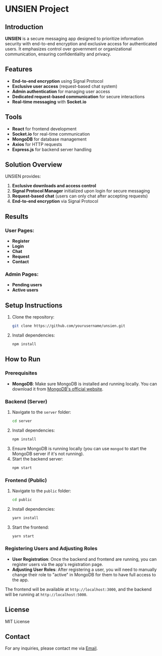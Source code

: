 # UNSIEN Project

## Introduction
**UNSIEN** is a secure messaging app designed to prioritize information security with end-to-end encryption and exclusive access for authenticated users. It emphasizes control over government or organizational communication, ensuring confidentiality and privacy.

## Features
- **End-to-end encryption** using Signal Protocol
- **Exclusive user access** (request-based chat system)
- **Admin authentication** for managing user access
- **Dedicated request-based communication** for secure interactions
- **Real-time messaging** with **Socket.io**

## Tools
- **React** for frontend development
- **Socket.io** for real-time communication
- **MongoDB** for database management
- **Axios** for HTTP requests
- **Express.js** for backend server handling

## Solution Overview
UNSIEN provides:
1. **Exclusive downloads and access control**
2. **Signal Protocol Manager** initialized upon login for secure messaging
3. **Request-based chat** (users can only chat after accepting requests)
4. **End-to-end encryption** via Signal Protocol

## Results
### User Pages:
- **Register**
- **Login**
- **Chat**
- **Request**
- **Contact**

### Admin Pages:
- **Pending users**
- **Active users**

## Setup Instructions
1. Clone the repository:
    ```bash
    git clone https://github.com/yourusername/unsien.git
    ```
2. Install dependencies:
    ```bash
    npm install
    ```
## How to Run

### Prerequisites
- **MongoDB**: Make sure MongoDB is installed and running locally. You can download it from [MongoDB's official website](https://www.mongodb.com/try/download/community).

### Backend (Server)
1. Navigate to the `server` folder:
   ```bash
   cd server
   ```
2. Install dependencies:
   ```bash
   npm install
   ```
3. Ensure MongoDB is running locally (you can use `mongod` to start the MongoDB server if it's not running).
4. Start the backend server:
   ```bash
   npm start
   ```

### Frontend (Public)
1. Navigate to the `public` folder:
   ```bash
   cd public
   ```
2. Install dependencies:
   ```bash
   yarn install
   ```
3. Start the frontend:
   ```bash
   yarn start
   ```

### Registering Users and Adjusting Roles
- **User Registration**: Once the backend and frontend are running, you can register users via the app's registration page.
- **Adjusting User Roles**: After registering a user, you will need to manually change their role to "active" in MongoDB for them to have full access to the app.

The frontend will be available at `http://localhost:3000`, and the backend will be running at `http://localhost:5000`.

## License
MIT License

## Contact
For any inquiries, please contact me via [Email](fayTariq@hotmail.com).

